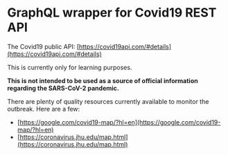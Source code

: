 # GraphQL wrapper for Covid19 REST API

The Covid19 public API: [https://covid19api.com/#details](https://covid19api.com/#details)

This is currently only for learning purposes.

**This is not intended to be used as a source of official information regarding the SARS-CoV-2 pandemic.**

There are plenty of quality resources currently available to monitor the outbreak. Here are a few:

-   [https://google.com/covid19-map/?hl=en](https://google.com/covid19-map/?hl=en)
-   [https://coronavirus.jhu.edu/map.html](https://coronavirus.jhu.edu/map.html)
